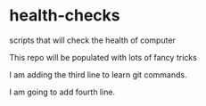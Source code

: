# health-checks
scripts that will check the health of computer

This repo will be populated with lots of fancy tricks

I am adding the third line to learn git commands.

I am going to add fourth line.



